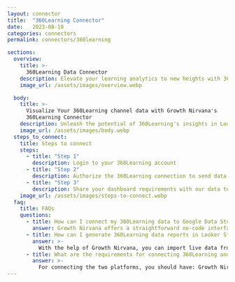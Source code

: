 ```yaml
---
layout: connector
title:  "360Learning Connector"
date:   2023-08-10
categories: connectors
permalink: connectors/360learning

sections:
  overview:
    title: >-
      360Learning Data Connector
    description: Elevate your learning analytics to new heights with 360Learning integration. Seamlessly blend the power of comprehensive training insights and Looker Studio's analytical prowess, creating a holistic learning ecosystem that drives growth and excellence.
    image_url: /assets/images/overview.webp

  body:
    title: >-
      Visualize Your 360Learning channel data with Growth Nirvana's
      360Learning Connector
    description: Unleash the potential of 360Learning's insights in Looker Studio, forging a path to enhanced learning strategies.
    image_url: /assets/images/body.webp
  steps_to_connect:
    title: Steps to connect
    steps:
      - title: "Step 1"
        description: Login to your 360Learning account
      - title: "Step 2"
        description: Authorize the 360Learning connection to send data to Growth Nirvana
      - title: "Step 3"
        description: Share your dashboard requirements with our data team. We will build the report for you.
    image_url: /assets/images/steps-to-connect.webp
  faq:
    title: FAQs
    questions:
      - title: How can I connect my 360Learning data to Google Data Studio/Looker Studio?
        answer: Growth Nirvana offers a straightforward no-code interface to connect to 360Learning data sources.
      - title: How can I generate 360Learning data reports in Looker Studio?
        answer: >-
          With the help of Growth Nirvana, you can import live data from 360Learning into Looker Studio. These data can be viewed in charts, tables, and dashboards to generate branded reports that can be shared instantly.
      - title: What are the requirements for connecting 360Learning and Looker Studio?
        answer: >-
          For connecting the two platforms, you should have: Growth Nirvana Account and 360Learning Ads Account
---
```

